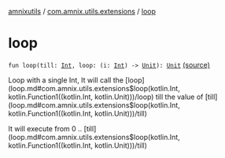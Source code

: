 [amnixutils](../index.md) / [com.amnix.utils.extensions](index.md) / [loop](./loop.md)

# loop

`fun loop(till: `[`Int`](https://kotlinlang.org/api/latest/jvm/stdlib/kotlin/-int/index.html)`, loop: (i: `[`Int`](https://kotlinlang.org/api/latest/jvm/stdlib/kotlin/-int/index.html)`) -> `[`Unit`](https://kotlinlang.org/api/latest/jvm/stdlib/kotlin/-unit/index.html)`): `[`Unit`](https://kotlinlang.org/api/latest/jvm/stdlib/kotlin/-unit/index.html) [(source)](https://github.com/AmniX/amnixUtils/tree/master/amnixutils/src/main/java/com/amnix/utils/extensions/GlobalExtensions.kt#L124)

Loop with a single Int, It will call the [loop](loop.md#com.amnix.utils.extensions$loop(kotlin.Int, kotlin.Function1((kotlin.Int, kotlin.Unit)))/loop) till the value of [till](loop.md#com.amnix.utils.extensions$loop(kotlin.Int, kotlin.Function1((kotlin.Int, kotlin.Unit)))/till)

It will execute from 0 .. [till](loop.md#com.amnix.utils.extensions$loop(kotlin.Int, kotlin.Function1((kotlin.Int, kotlin.Unit)))/till)

